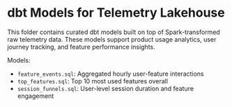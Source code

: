 
# dbt Models for Telemetry Lakehouse

This folder contains curated dbt models built on top of Spark-transformed raw telemetry data.
These models support product usage analytics, user journey tracking, and feature performance insights.

Models:
- `feature_events.sql`: Aggregated hourly user-feature interactions
- `top_features.sql`: Top 10 most used features overall
- `session_funnels.sql`: User-level session duration and feature engagement
